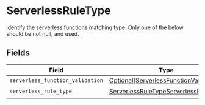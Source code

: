 # ServerlessRuleType

identify the serverless functions matching type. Only one of the below should be not null, and  used.


## Fields

| Field                                                                                               | Type                                                                                                | Required                                                                                            | Description                                                                                         |
| --------------------------------------------------------------------------------------------------- | --------------------------------------------------------------------------------------------------- | --------------------------------------------------------------------------------------------------- | --------------------------------------------------------------------------------------------------- |
| `serverless_function_validation`                                                                    | [Optional[ServerlessFunctionValidation]](../../models/shared/serverlessfunctionvalidation.md)       | :heavy_minus_sign:                                                                                  | N/A                                                                                                 |
| `serverless_rule_type`                                                                              | [ServerlessRuleTypeServerlessRuleType](../../models/shared/serverlessruletypeserverlessruletype.md) | :heavy_check_mark:                                                                                  | N/A                                                                                                 |